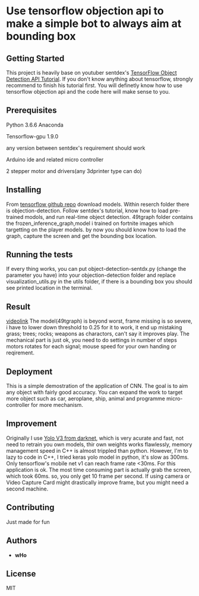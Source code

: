 # Use tensorflow objection api to make a simple bot to always aim at bounding box


## Getting Started

This project is heavily base on youtuber sentdex's [TensorFlow Object Detection API Tutorial](https://www.youtube.com/watch?v=COlbP62-B-U&list=PLQVvvaa0QuDcNK5GeCQnxYnSSaar2tpku). If you don't know anything about tensorflow, strongly recommend to finish his tutorial first. You will definetly know how to use tensorflow objection api and the code here will make sense to you.


## Prerequisites

Python 3.6.6 Anaconda

Tensorflow-gpu 1.9.0

any version between sentdex's requirement should work

Arduino ide and related micro controller

2 stepper motor and drivers(any 3dprinter type can do)

## Installing
From [tensorflow github repo](https://github.com/tensorflow/models) download models.
Within reserch folder there is objection-detection.
Follow sentdex's tutorial, know how to load pre-trained modols, and run real-time object detection.
49tgraph folder contains the frozen_inference_graph,model i trained on fortnite images which targetting on the player models. by now you should know how to load the graph, capture the screen and get the bounding box location.

## Running the tests
If every thing works, you can put object-detection-sentdx.py (change the parameter you have) into your objection-detection folder and replace visualization_utils.py in the utils folder, if there is a bounding box you should see printed location in the terminal.

## Result
[videolink](https://youtu.be/udUKzO7BvFY)
The model(49tgraph) is beyond worst, frame missing is so severe, i have to lower down threshold to 0.25 for it to work, it end up mistaking grass; trees; rocks; weapons as charactors, can't say it improves play. The mechanical part is just ok, you need to do settings in number of steps motors rotates for each signal; mouse speed for your own handing or reqirement.

## Deployment
This is a simple demostration of the application of CNN. The goal is to aim any object with fairly good accuracy. You can expand the work to target more object such as car, aeroplane, ship, animal and programme micro-controller for more mechanism.


## Improvement
Originally I use [Yolo V3 from darknet](https://pjreddie.com/darknet/yolo/), which is very acurate and fast, not need to retrain you own models, thir own weights works flawlessly, memory management speed in C++ is almost trippled than python. However, I'm to lazy to code in C++, I tried keras yolo model in python, it's slow as 300ms. Only tensorflow's mobile net v1 can reach frame rate <30ms. For this application is ok. The most time consuming part is actually grab the screen, which took 60ms. so, you only get 10 frame per second. If using camera or Video Capture Card might drastically improve frame, but you might need a second machine.

## Contributing

Just made for fun

## Authors

* **wHo** 

## License

MIT


